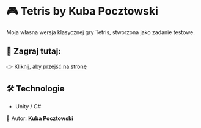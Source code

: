 # 🎮 Tetris by Kuba Pocztowski

Moja własna wersja klasycznej gry Tetris, stworzona jako zadanie testowe.

## 🔗 Zagraj tutaj:
👉 [Kliknij, aby przejść na stronę](https://twoja-strona.github.io/tetris)  

## 🛠️ Technologie
- Unity / C# 

👤 Autor: **Kuba Pocztowski**

